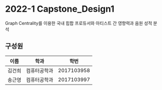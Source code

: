 # 2022-1 Capstone_Design1
Graph Centrality를 이용한 국내 힙합 프로듀서와 아티스트 간 영향력과 음원 성적 분석


## 구성원
|      이름       |      학과       |학번                          |
|----------------|----------------|-------------------------------|
|김건희|컴퓨터공학과|2017103958            |
|송근영|컴퓨터공학과|2017103997            |


